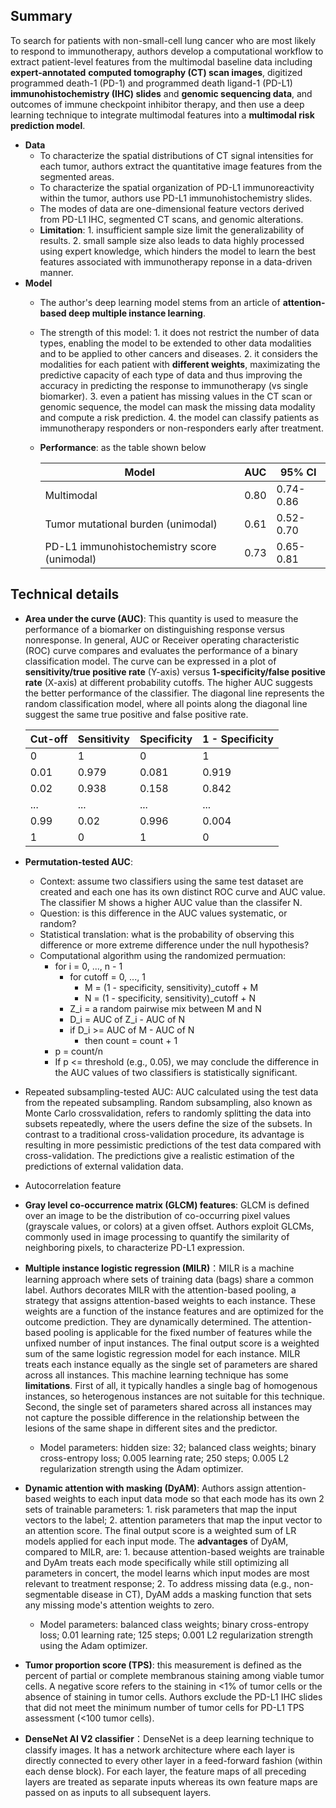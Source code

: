 ## Summary
To search for patients with non-small-cell lung cancer who are most likely to respond to immunotherapy, authors develop a computational workflow to extract patient-level features from the multimodal baseline data including **expert-annotated** **computed tomography (CT) scan images**, digitized programmed death-1 (PD-1) and programmed death ligand-1 (PD-L1) **immunohistochemistry (IHC) slides** and **genomic sequencing data**, and outcomes of immune checkpoint inhibitor therapy, and then use a deep learning technique to integrate multimodal features into a **multimodal risk prediction model**.
  - **Data**  
    - To characterize the spatial distributions of CT signal intensities for each tumor, authors extract the quantitative image features from the segmented areas.
    - To characterize the spatial organization of PD-L1 immunoreactivity within the tumor, authors use PD-L1 immunohistochemistry slides.
    - The modes of data are one-dimensional feature vectors derived from PD-L1 IHC, segmented CT scans, and genomic alterations. 
    - **Limitation**: 1. insufficient sample size limit the generalizability of results. 2. small sample size also leads to data highly processed using expert knowledge, which hinders the model to learn the best features associated with immunotherapy reponse in a data-driven manner.
  - **Model**
    - The author's deep learning model stems from an article of **attention-based deep multiple instance learning**. 
    - The strength of this model: 1. it does not restrict the number of data types, enabling the model to be extended to other data modalities and to be applied to other cancers and diseases. 2. it considers the modalities for each patient with **different weights**, maximizating the predictive capacity of each type of data and thus improving the accuracy in predicting the response to immunotherapy (vs single biomarker). 3. even a patient has missing values in the CT scan or genomic sequence, the model can mask the missing data modality and compute a risk prediction. 4. the model can classify patients as immunotherapy responders or non-responders early after treatment.
    - **Performance**: as the table shown below 
    
    
        | Model                                       | AUC           | 95% CI        |
        | -------------                               | ------------- | ------------- |
        | Multimodal                                  | 0.80          | 0.74-0.86     |
        | Tumor mutational burden (unimodal)          | 0.61          | 0.52-0.70     |
        | PD-L1 immunohistochemistry score (unimodal) | 0.73          | 0.65-0.81     |


## Technical details
- **Area under the curve (AUC)**: This quantity is used to measure the performance of a biomarker on distinguishing response versus nonresponse. In general, AUC or Receiver operating characteristic (ROC) curve compares and evaluates the performance of a binary classification model. The curve can be expressed in a plot of **sensitivity/true positive rate** (Y-axis) versus **1-specificity/false positive rate** (X-axis) at different probability cutoffs. The higher AUC suggests the better performance of the classifier. The diagonal line represents the random classification model, where all points along the diagonal line suggest the same true positive and false positive rate.

    | Cut-off	                | Sensitivity               | Specificity               | 1 - Specificity           |
    |-------------------------|---------------------------|---------------------------|---------------------------|
    | 0                       | 1                         | 0                         | 1                         |
    | 0.01                    | 0.979                     | 0.081                     | 0.919                     |
    | 0.02                    | 0.938                     | 0.158                     | 0.842                     |  
    | ...                     | ...                       | ...                       | ...                       |
    | 0.99                    | 0.02                      | 0.996                     | 0.004                     |
    | 1                       | 0                         | 1                         | 0                         |

- **Permutation-tested AUC**: 
  - Context: assume two classifiers using the same test dataset are created and each one has its own distinct ROC curve and AUC value. The classifier M shows a higher AUC value than the classifer N. 
  - Question: is this difference in the AUC values systematic, or random? 
  - Statistical translation: what is the probability of observing this difference or more extreme difference under the null hypothesis? 
  - Computational algorithm using the randomized permuation: 
    - for i = 0, ..., n - 1
      - for cutoff = 0, ..., 1
        - M = (1 - specificity, sensitivity)_cutoff + M
        - N = (1 - specificity, sensitivity)_cutoff + N
      - Z_i = a random pairwise mix between M and N
      - D_i = AUC of Z_i - AUC of N
      - if D_i >= AUC of M - AUC of N
        - then count = count + 1
     - p = count/n
     - If p <= threshold (e.g., 0.05), we may conclude the difference in the AUC values of two classifiers is statistically significant.
  
- Repeated subsampling-tested AUC: AUC calculated using the test data from the repeated subsampling. Random subsampling, also known as Monte Carlo crossvalidation, refers to randomly splitting the data into subsets repeatedly, where the users define the size of the subsets. In contrast to a traditional cross-validation procedure, its advantage is resulting in more pessimistic predictions of the test data compared with cross-validation. The predictions give a realistic estimation of the predictions of external validation data.
- Autocorrelation feature
- **Gray level co-occurrence matrix (GLCM) features**: GLCM is defined over an image to be the distribution of co-occurring pixel values (grayscale values, or colors) at a given offset. Authors exploit GLCMs, commonly used in image processing to quantify the similarity of neighboring pixels, to characterize PD-L1 expression.
- **Multiple instance logistic regression (MILR)**：MILR is a machine learning approach where sets of training data (bags) share a common label. Authors decorates MILR with the attention-based pooling, a strategy that assigns attention-based weights to each instance. These weights are a function of the instance features and are optimized for the outcome prediction. They are dynamically determined. The attention-based pooling is applicable for the fixed number of features while the unfixed number of input instances. The final output score is a weighted sum of the same logistic regression model for each instance. MILR treats each instance equally as the single set of parameters are shared across all instances. This machine learning technique has some **limitations**. First of all, it typically handles a single bag of homogenous instances, so heterogenous instances are not suitable for this technique. Second, the single set of parameters shared across all instances may not capture the possible difference in the relationship between the lesions of the same shape in different sites and the predictor.
  - Model parameters: hidden size: 32; balanced class weights; binary cross-entropy loss; 0.005 learning rate; 250 steps; 0.005 L2 regularization strength using the Adam optimizer.
- **Dynamic attention with masking (DyAM)**: Authors assign attention-based weights to each input data mode so that each mode has its own 2 sets of trainable parameters: 1. risk parameters that map the input vectors to the label; 2. attention parameters that map the input vector to an attention score. The final output score is a weighted sum of LR models applied for each input mode. The **advantages** of DyAM, compared to MILR, are: 1. because attention-based weights are trainable and DyAm treats each mode specifically while still optimizing all parameters in concert, the model learns which input modes are most relevant to treatment response; 2. To address missing data (e.g., non-segmentable disease in CT), DyAM adds a masking function that sets any missing mode's attention weights to zero.
  - Model parameters: balanced class weights; binary cross-entropy loss; 0.01 learning rate; 125 steps; 0.001 L2 regularization strength using the Adam optimizer.
- **Tumor proportion score (TPS)**: this measurement is defined as the percent of partial or complete membranous staining among viable tumor cells. A negative score refers to the staining in <1% of tumor cells or the absence of staining in tumor cells. Authors exclude the PD-L1 IHC slides that did not meet the minimum number of tumor cells for PD-L1 TPS assessment (<100 tumor cells).
- **DenseNet AI V2 classifier**：DenseNet is a deep learning technique to classify images. It has a network architecture where each layer is directly connected to every other layer in a feed-forward fashion (within each dense block). For each layer, the feature maps of all preceding layers are treated as separate inputs whereas its own feature maps are passed on as inputs to all subsequent layers.
